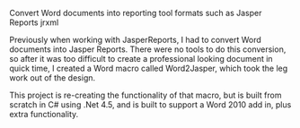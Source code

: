 Convert Word documents into reporting tool formats such as Jasper Reports jrxml

Previously when working with JasperReports, I had to convert Word documents into Jasper Reports.
There were no tools to do this conversion, so after it was too difficult to create a professional
looking document in quick time, I created a Word macro called Word2Jasper, which took the leg work
out of the design.

This project is re-creating the functionality of that macro, but is built from scratch in C# using
.Net 4.5, and is built to support a Word 2010 add in, plus extra functionality.
